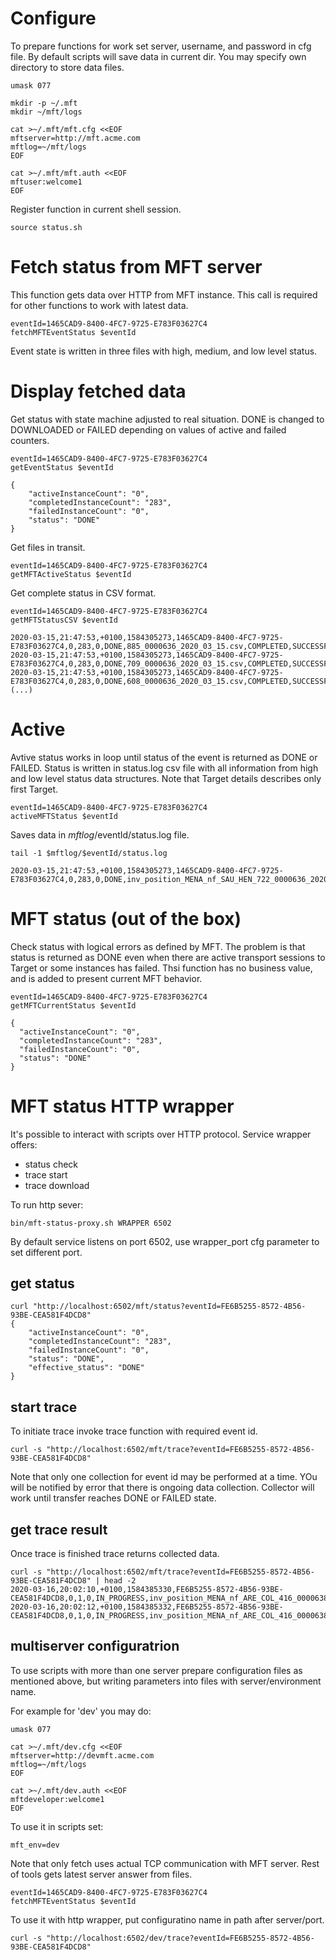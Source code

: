 
# Configure

To prepare functions for work set server, username, and password in cfg file. By default scripts will save data in current dir. You may specify own directory to store data files.

```
umask 077

mkdir -p ~/.mft
mkdir ~/mft/logs

cat >~/.mft/mft.cfg <<EOF
mftserver=http://mft.acme.com
mftlog=~/mft/logs
EOF

cat >~/.mft/mft.auth <<EOF
mftuser:welcome1
EOF
```

Register function in current shell session.

```
source status.sh
```


# Fetch status from MFT server

This function gets data over HTTP from MFT instance. This call is required for other functions to work with latest data.

```
eventId=1465CAD9-8400-4FC7-9725-E783F03627C4
fetchMFTEventStatus $eventId
```

Event state is written in three files with high, medium, and low level status.

# Display fetched data

Get status with state machine adjusted to real situation. DONE is changed to DOWNLOADED or FAILED depending on values of active and failed counters.


```
eventId=1465CAD9-8400-4FC7-9725-E783F03627C4
getEventStatus $eventId
```

```
{
    "activeInstanceCount": "0",
    "completedInstanceCount": "283",
    "failedInstanceCount": "0",
    "status": "DONE"
}
```

Get files in transit.

```
eventId=1465CAD9-8400-4FC7-9725-E783F03627C4
getMFTActiveStatus $eventId
```

Get complete status in CSV format.

```
eventId=1465CAD9-8400-4FC7-9725-E783F03627C4
getMFTStatusCSV $eventId
```

```
2020-03-15,21:47:53,+0100,1584305273,1465CAD9-8400-4FC7-9725-E783F03627C4,0,283,0,DONE,885_0000636_2020_03_15.csv,COMPLETED,SUCCESSFUL,89221,COMPLETED,SUCCESSFUL,89221
2020-03-15,21:47:53,+0100,1584305273,1465CAD9-8400-4FC7-9725-E783F03627C4,0,283,0,DONE,709_0000636_2020_03_15.csv,COMPLETED,SUCCESSFUL,18202204,COMPLETED,SUCCESSFUL,18202204
2020-03-15,21:47:53,+0100,1584305273,1465CAD9-8400-4FC7-9725-E783F03627C4,0,283,0,DONE,608_0000636_2020_03_15.csv,COMPLETED,SUCCESSFUL,43778934,COMPLETED,SUCCESSFUL,43778934
(...)
```

# Active 

Avtive status works in loop until status of the event is returned as DONE or FAILED. Status is written in status.log csv file with all information from high and low level status data structures. Note that Target details describes only first Target.

```
eventId=1465CAD9-8400-4FC7-9725-E783F03627C4
activeMFTStatus $eventId
```

Saves data in $mftlog/$eventId/status.log file.

```
tail -1 $mftlog/$eventId/status.log

2020-03-15,21:47:53,+0100,1584305273,1465CAD9-8400-4FC7-9725-E783F03627C4,0,283,0,DONE,inv_position_MENA_nf_SAU_HEN_722_0000636_2020_03_15.csv,COMPLETED,SUCCESSFUL,38228526,COMPLETED,SUCCESSFUL,38228526
```


# MFT status (out of the box)

Check status with logical errors as defined by MFT. The problem is that status is returned as DONE even when there are active transport sessions to Target or some instances has failed. Thsi function has no business value, and is added to present current MFT behavior.

```
eventId=1465CAD9-8400-4FC7-9725-E783F03627C4
getMFTCurrentStatus $eventId
```
```
{
  "activeInstanceCount": "0",
  "completedInstanceCount": "283",
  "failedInstanceCount": "0",
  "status": "DONE"
}
```

# MFT status HTTP wrapper

It's possible to interact with scripts over HTTP protocol. Service wrapper offers:

- status check
- trace start
- trace download

To run http sever:

```
bin/mft-status-proxy.sh WRAPPER 6502
```

By default service listens on port 6502, use wrapper_port cfg parameter to set different port.


## get status

```
curl "http://localhost:6502/mft/status?eventId=FE6B5255-8572-4B56-93BE-CEA581F4DCD8"
{
    "activeInstanceCount": "0",
    "completedInstanceCount": "283",
    "failedInstanceCount": "0",
    "status": "DONE",
    "effective_status": "DONE"
}
```

## start trace

To initiate trace invoke trace function with required event id.

```
curl -s "http://localhost:6502/mft/trace?eventId=FE6B5255-8572-4B56-93BE-CEA581F4DCD8"
```

Note that only one collection for event id may be performed at a time. YOu will be notified by error that there is ongoing data collection. Collector will work until transfer reaches DONE or FAILED state.


## get trace result

Once trace is finished trace returns collected data.

```
curl -s "http://localhost:6502/mft/trace?eventId=FE6B5255-8572-4B56-93BE-CEA581F4DCD8" | head -2
2020-03-16,20:02:10,+0100,1584385330,FE6B5255-8572-4B56-93BE-CEA581F4DCD8,0,1,0,IN_PROGRESS,inv_position_MENA_nf_ARE_COL_416_0000638_2020_03_16.csv,COMPLETED,SUCCESSFUL,32234,COMPLETED,SUCCESSFUL,32234
2020-03-16,20:02:12,+0100,1584385332,FE6B5255-8572-4B56-93BE-CEA581F4DCD8,0,1,0,IN_PROGRESS,inv_position_MENA_nf_ARE_COL_416_0000638_2020_03_16.csv,COMPLETED,SUCCESSFUL,32234,COMPLETED,SUCCESSFUL,32234
```

## multiserver configuratrion

To use scripts with more than one server prepare configuration files as mentioned above, but writing parameters into files with server/environment name.

For example for 'dev' you may do:

```
umask 077

cat >~/.mft/dev.cfg <<EOF
mftserver=http://devmft.acme.com
mftlog=~/mft/logs
EOF

cat >~/.mft/dev.auth <<EOF
mftdeveloper:welcome1
EOF
```

To use it in scripts set:

```
mft_env=dev
```

Note that only fetch uses actual TCP communication with MFT server. Rest of tools gets latest server answer from files.

```
eventId=1465CAD9-8400-4FC7-9725-E783F03627C4
fetchMFTEventStatus $eventId
```


To use it with http wrapper, put configuratino name in path after server/port.

```
curl -s "http://localhost:6502/dev/trace?eventId=FE6B5255-8572-4B56-93BE-CEA581F4DCD8"
```


